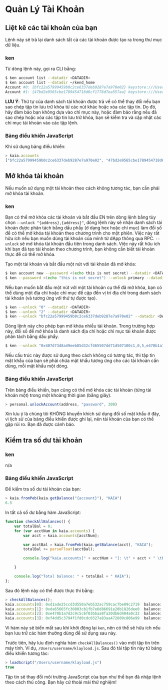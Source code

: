 # Quản Lý Tài Khoản

## Liệt kê các tài khoản của bạn <a id="list-your-accounts"></a>

Lệnh này sẽ trả lại danh sách tất cả các tài khoản được tạo ra trong thư mục dữ liệu.

### ken <a id="ken"></a>

Từ dòng lệnh này, gọi ra CLI bằng:

```bash
$ ken account list --datadir <DATADIR>
$ ken account list --datadir ~/kend_home
Account #0: {bfc22a57999459b0c2ce6337deb9287e7a970e02} keystore:///Users/username/kend_home/keystore/UTC--2019-03-26T07-02-58.524962000Z--bfc22a57999459b0c2ce6337deb9287e7a970e02
Account #1: {47bd2e9565cbe1789454718d6cf1778d7ea557aa} keystore:///Users/username/kend_home/keystore/UTC--2019-03-26T07-04-44.840061000Z--47bd2e9565cbe1789454718d6cf1778d7ea557aa
```

**LƯU Ý**: Thứ tự của danh sách tài khoản được trả về có thể thay đổi nếu bạn sao chép tập tin lưu trữ khóa từ các nút khác hoặc xóa các tập tin. Do đó, hãy đảm bảo bạn không dựa vào chỉ mục này, hoặc đảm bảo rằng nếu đã sao chép hoặc xóa các tập tin lưu trữ khóa, bạn sẽ kiểm tra và cập nhật các chỉ mục tài khoản vào các tập lệnh.

### Bảng điều khiển JavaScript <a id="javascript-console"></a>

Khi sử dụng bảng điều khiển:

```javascript
> kaia.accounts
["bfc22a57999459b0c2ce6337deb9287e7a970e02", "47bd2e9565cbe1789454718d6cf1778d7ea557aa"]
```

## Mở khóa tài khoản <a id="unlock-accounts"></a>

Nếu muốn sử dụng một tài khoản theo cách không tương tác, bạn cần phải mở khóa tài khoản.

### ken <a id="ken"></a>

Bạn có thể mở khóa các tài khoản và bắt đầu EN trên dòng lệnh bằng tùy chọn `--unlock "{address},{address}"`, dòng lệnh này sẽ nhận danh sách tài khoản được phân tách bằng dấu phẩy \(ở dạng hex hoặc chỉ mục\) làm đối số để có thể mở khóa tài khoản theo chương trình cho một phiên. Việc này rất hữu ích nếu bạn muốn dùng tài khoản của mình từ dApp thông qua RPC. `--unlock` sẽ mở khóa tài khoản đầu tiên trong danh sách. Việc này rất hữu ích khi bạn đã tạo tài khoản theo chương trình, bạn không cần biết tài khoản thực để có thể mở khóa.

Tạo một tài khoản và bắt đầu một nút với tài khoản đã mở khóa:

```bash
$ ken account new --password <(echo this is not secret) --datadir <DATADIR>
$ ken --password <(echo "this is not secret") --unlock primary --datadir <DATADIR> --rpccorsdomain localhost --verbosity 6 2>> log.log
```

Nếu bạn muốn bắt đầu một nút với một tài khoản cụ thể đã mở khóa, bạn có thể dùng một địa chỉ hoặc chỉ mục đề cập đến vị trí địa chỉ trong danh sách tài khoản \(và tương ứng với thứ tự được tạo\).

```bash
$ ken --unlock "0" --datadir <DATADIR>
$ ken --unlock "2" --datadir <DATADIR>
$ ken --unlock "bfc22a57999459b0c2ce6337deb9287e7a970e02" --datadir <DATADIR>
```

Dòng lệnh này cho phép bạn mở khóa nhiều tài khoản. Trong trường hợp này, đối số để mở khóa là danh sách địa chỉ hoặc chỉ mục tài khoản được phân tách bằng dấu phẩy.

```bash
$ ken --unlock "0x407d73d8a49eeb85d32cf465507dd71d507100c1,0,5,e470b1a7d2c9c5c6f03bbaa8fa20db6d404a0c32" --datadir <DATADIR>
```

Nếu cấu trúc này được sử dụng theo cách không có tương tác, thì tập tin mật khẩu của bạn sẽ phải chứa mật khẩu tương ứng cho các tài khoản cần dùng, mỗi mật khẩu một dòng.

### Bảng điều khiển JavaScript <a id="javascript-console"></a>

Trên bảng điều khiển, bạn cũng có thể mở khóa các tài khoản \(từng tài khoản một\) trong một khoảng thời gian \(bằng giây\).

```javascript
> personal.unlockAccount(address, "password", 300)
```

Xin lưu ý là chúng tôi KHÔNG khuyến khích sử dụng đối số mật khẩu ở đây, vì lịch sử của bảng điều khiển được ghi lại, nên tài khoản của bạn có thể gặp rủi ro. Bạn đã được cảnh báo.

## Kiểm tra số dư tài khoản <a id="check-account-balance"></a>

### ken <a id="ken"></a>

n/a

### Bảng điều khiển JavaScript <a id="javascript-console"></a>

Để kiểm tra số dư tài khoản của bạn:

```javascript
> kaia.fromPeb(kaia.getBalance("{account}"), "KAIA")
6.5
```

In tất cả số dư bằng hàm JavaScript:

```javascript
function checkAllBalances() {
    var totalBal = 0;
    for (var acctNum in kaia.accounts) {
        var acct = kaia.accounts[acctNum];

        var acctBal = kaia.fromPeb(kaia.getBalance(acct), "KAIA");
        totalBal += parseFloat(acctBal);

        console.log("kaia.accounts[" + acctNum + "]: \t" + acct + " \tbalance: " + acctBal + "KAIA");

    }

    console.log("Total balance: " + totalBal + " KAIA");
};
```

Sau đó lệnh này có thể được thực thi bằng:

```javascript
> checkAllBalances();
kaia.accounts[0]: 0xd1ade25ccd3d550a7eb532ac759cac7be09c2719  balance: 63.11848 KAIA
kaia.accounts[1]: 0xda65665fc30803cb1fb7e6d86691e20b1826dee0  balance: 0 KAIA
kaia.accounts[2]: 0xe470b1a7d2c9c5c6f03bbaa8fa20db6d404a0c32  balance: 1 KAIA
kaia.accounts[3]: 0xf4dd5c3794f1fd0cdc0327a83aa472609c806e99  balance: 6 KAIA
```

Vì hàm này sẽ biến mất sau khi khởi động lại `ken`, nên có thể sẽ hữu ích nếu bạn lưu trữ các hàm thường dùng để sử dụng sau này.

Trước tiên, hãy lưu định nghĩa hàm `checkAllBalances()` vào một tập tin trên máy tính. Ví dụ, `/Users/username/klayload.js`. Sau đó tải tập tin này từ bảng điều khiển tương tác:

```javascript
> loadScript("/Users/username/klayload.js")
true
```

Tập tin sẽ thay đổi môi trường JavaScript của bạn như thể bạn đã nhập lệnh theo cách thủ công. Bạn hãy cứ thoải mái thử nghiệm!
